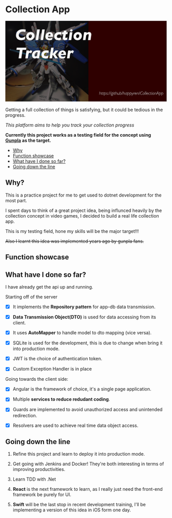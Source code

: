 # Collection App

![Repo Profile Pic](https://github.com/happyren/CollectionApp/blob/master/repository-open-graph-template.png)

Getting a full collection of things is satisfying, but it could be tedious in the progress.

*This platform aims to help you track your collection progress*

**Currently this project works as a testing field for the concept using [Gunpla](https://en.wikipedia.org/wiki/Gundam_model) as the target.**

- [Why](#why)
- [Function showcase](#function-showcase)
- [What have I done so far?](#what-have-i-done-so-far)
- [Going down the line](#going-down-the-line)

## Why?

This is a practice project for me to get used to dotnet development for the most part. 

I spent days to think of a great project idea, being influnced heavily by the collection concept in video games, I decided to build a real life collection app.

This is my testing field, hone my skills will be the major target!!!

~~Also I learnt this idea was implemented years ago by gunpla fans.~~

## Function showcase

## What have I done so far?

I have already get the api up and running.

Starting off of the server

- [x] It implements the **Repository pattern** for app-db data transmission.

- [x] **Data Transmission Object(DTO)** is used for data accessing from its client.

- [x] It uses **AutoMapper** to handle model to dto mapping (vice versa).

- [x] SQLite is used for the development, this is due to change when bring it into production mode.

- [x] JWT is the choice of authentication token.

- [x] Custom Exception Handler is in place

Going towards the client side:

- [x] Angular is the framework of choice, it's a single page application.

- [x] Multiple **services to reduce redudant coding**.

- [x] Guards are implemented to avoid unauthorized access and unintended redirection.

- [x] Resolvers are used to achieve real time data object access.

## Going down the line

1. Refine this project and learn to deploy it into production mode.

2. Get going with Jenkins and Docker! They're both interesting in terms of improving productivities.

3. Learn TDD with .Net

4. **React** is the next framework to learn, as I really just need the front-end framework be purely for UI.

5. **Swift** will be the last stop in recent development training, I'll be implementing a version of this idea in iOS form one day.
